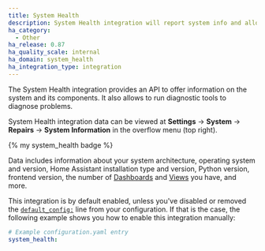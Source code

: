 ```yaml
---
title: System Health
description: System Health integration will report system info and allow to run system diagnostics.
ha_category:
  - Other
ha_release: 0.87
ha_quality_scale: internal
ha_domain: system_health
ha_integration_type: integration
---
```


The System Health integration provides an API to offer information on the system and its components. It also allows to run diagnostic tools to diagnose problems.

System Health integration data can be viewed at **Settings** -> **System** -> **Repairs** -> **System Information** in the overflow menu (top right).

{% my system_health badge %}

Data includes information about your system architecture, operating system and version, Home Assistant installation type and version, Python version, frontend version, the number of [Dashboards](/dashboards/dashboards/) and [Views](/dashboards/views/) you have, and more.

This integration is by default enabled, unless you've disabled or removed the [`default_config:`](/integrations/default_config/) line from your configuration. If that is the case, the following example shows you how to enable this integration manually:

```yaml
# Example configuration.yaml entry
system_health:
```
